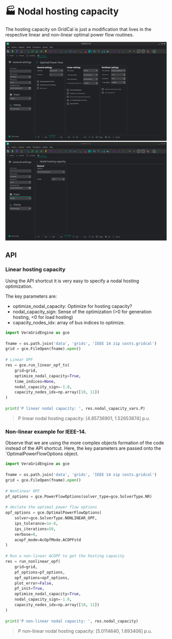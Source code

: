 # 🏭 Nodal hosting capacity

The hosting capacity on GridCal is just a modification that lives in the respective
linear and non-linear optimal power flow routines.

![](figures/settings-opf.png)
![](figures/settings-nhc.png)

## API

### Linear hosting capacity

Using the API shortcut it is very easy to specify a nodal hosting optimization.

The key parameters are:
- optimize_nodal_capacity: Optimize for hosting capacity?
- nodal_capacity_sign: Sense of the optimization (>0 for generation hosting, <0 for load hosting)
- capacity_nodes_idx: array of bus indices to optimize.

```python
import VeraGridEngine as gce

fname = os.path.join('data', 'grids', 'IEEE 14 zip costs.gridcal')
grid = gce.FileOpen(fname).open()

# Linear OPF
res = gce.run_linear_opf_ts(
    grid=grid,
    optimize_nodal_capacity=True,
    time_indices=None,
    nodal_capacity_sign=-1.0,
    capacity_nodes_idx=np.array([10, 11])
)

print('P linear nodal capacity: ', res.nodal_capacity_vars.P)
```

> P linear nodal hosting capacity: [4.85736901, 1.52653874] p.u.

### Non-linear example for IEEE-14.

Observe that we are using the more complex objects formation of the code instead of the API shortcut.
Here, the key parameters are passed onto the `OptimalPowerFlowOptions object.

```python
import VeraGridEngine as gce

fname = os.path.join('data', 'grids', 'IEEE 14 zip costs.gridcal')
grid = gce.FileOpen(fname).open()

# Nonlinear OPF
pf_options = gce.PowerFlowOptions(solver_type=gce.SolverType.NR)

# declate the optimal power flow options
opf_options = gce.OptimalPowerFlowOptions(
    solver=gce.SolverType.NONLINEAR_OPF,
    ips_tolerance=1e-8,
    ips_iterations=50,
    verbose=0,
    acopf_mode=AcOpfMode.ACOPFstd
)

# Run a non-linear ACOPF to get the hosting capacity
res = run_nonlinear_opf(
    grid=grid,
    pf_options=pf_options,
    opf_options=opf_options,
    plot_error=False,
    pf_init=True,
    optimize_nodal_capacity=True,
    nodal_capacity_sign=-1.0,
    capacity_nodes_idx=np.array([10, 11])
)

print('P non-linear nodal capacity: ', res.nodal_capacity)
```
> P non-linear nodal hosting capacity: [5.0114640, 1.693406] p.u.
 

